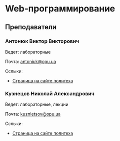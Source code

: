 # Web-программирование

## Преподаватели

### Антонюк Виктор Викторович

Ведет: лабораторные

Почта: <antoniuk@opu.ua>

Сслыки:
- [Страница на сайте политеха](https://opu.ua/ru/staff/32545)

### Кузнецов Николай Александрович

Ведет: лабораторные, лекции

Почта: <kuznietsov@opu.ua>

Сслыки:
- [Страница на сайте политеха](https://opu.ua/ru/staff/32328)
